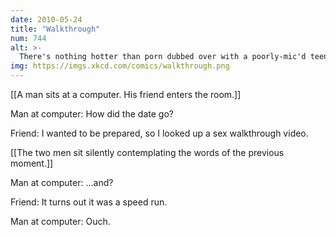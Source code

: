 ```yaml
---
date: 2010-05-24
title: "Walkthrough"
num: 744
alt: >-
  There's nothing hotter than porn dubbed over with a poorly-mic'd teenager's voice explaining each step in a droning monotone. 'okay, we're almost at the spawn point ... separate the labia, but watch out, there are more inside them ..."
img: https://imgs.xkcd.com/comics/walkthrough.png
---
```

[[A man sits at a computer. His friend enters the room.]]

Man at computer: How did the date go?

Friend: I wanted to be prepared, so I looked up a sex walkthrough video.

[[The two men sit silently contemplating the words of the previous moment.]]

Man at computer: ...and?

Friend: It turns out it was a speed run.

Man at computer: Ouch.

